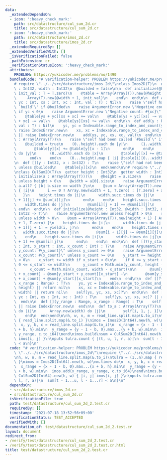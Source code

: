 ```yaml
---
data:
  _extendedDependsOn:
  - icon: ':heavy_check_mark:'
    path: src/datastructure/cul_sum_2d.cr
    title: src/datastructure/cul_sum_2d.cr
  - icon: ':heavy_check_mark:'
    path: src/datastructure/imos_2d.cr
    title: src/datastructure/imos_2d.cr
  _extendedRequiredBy: []
  _extendedVerifiedWith: []
  _isVerificationFailed: false
  _pathExtension: cr
  _verificationStatusIcon: ':heavy_check_mark:'
  attributes:
    PROBLEM: https://yukicoder.me/problems/no/1490
  bundledCode: "# verification-helper: PROBLEM https://yukicoder.me/problems/no/1490\n\
    # require \"../../src/datastructure/imos_2d\"\nclass Imos2D(T)\n  getter height\
    \ : Int32, width : Int32\n  @builded = false\n\n  def initialize(@height, @width,\
    \ init_val : T = T.zero)\n    @table = Array(Array(T)).new(@height + 1) do\n \
    \     Array(T).new(@width + 1, init_val)\n    end\n  end\n\n  def add(ys : Int,\
    \ yc : Int, xs : Int, xc : Int, val : T) : Nil\n    raise \"self had been called\
    \ `build`\" if @builded\n    raise ArgumentError.new \"Negative count: #{yc}\"\
    \ if yc < 0\n    raise ArgumentError.new \"Negative count: #{xc}\" if xc < 0\n\
    \    @table[ys + yc][xs + xc] += val\n    @table[ys + yc][xs] -= val\n    @table[ys][xs\
    \ + xc] -= val\n    @table[ys][xs] += val\n  end\n\n  def add(y : Range, x : Range,\
    \ val : T) : Nil\n    ys, yc = Indexable.range_to_index_and_count(y, height) ||\
    \ raise IndexError.new\n    xs, xc = Indexable.range_to_index_and_count(x, width)\
    \ || raise IndexError.new\n    add(ys, yc, xs, xc, val)\n  end\n\n  def build\
    \ : Array(Array(T))\n    raise \"self had been called `#build`\" if @builded\n\
    \    @builded = true\n    (0..height).each do |y|\n      (1..width).each do |x|\n\
    \        @table[y][x] += @table[y][x - 1]\n      end\n    end\n    (1..height).each\
    \ do |y|\n      (0..width).each do |x|\n        @table[y][x] += @table[y - 1][x]\n\
    \      end\n    end\n    (0...height).map { |i| @table[i][0...width] }\n  end\n\
    \n  def [](y : Int32, x : Int32) : T\n    raise \"self had not been called `#build`\"\
    \ unless @builded\n    @table[y][x]\n  end\nend\n\n# require \"../../src/datastructure/cul_sum_2d\"\
    \nclass CulSum2D(T)\n  getter height : Int32\n  getter width : Int32\n\n  def\
    \ initialize(a : Array(Array(T)))\n    @height = a.size\n    raise ArgumentError.new\
    \ unless height > 0\n    @width = a[0].size\n    raise ArgumentError.new unless\
    \ a.all? { |b| b.size == width }\n\n    @sum = Array(Array(T)).new(height + 1)\
    \ { |i|\n      i == 0 ? Array.new(width + 1, T.zero) : [T.zero] + a[i - 1]\n \
    \   }\n    height.times do |i|\n      width.succ.times do |j|\n        @sum[i\
    \ + 1][j] += @sum[i][j]\n      end\n    end\n    height.succ.times do |i|\n  \
    \    width.times do |j|\n        @sum[i][j + 1] += @sum[i][j]\n      end\n   \
    \ end\n  end\n\n  def initialize(@height : Int32, @width : Int32, &block : Int32,\
    \ Int32 -> T)\n    raise ArgumentError.new unless height > 0\n    raise ArgumentError.new\
    \ unless width > 0\n    @sum = Array(Array(T)).new(height + 1) { Array.new(width\
    \ + 1, T.zero) }\n    height.times do |i|\n      width.times do |j|\n        @sum[i\
    \ + 1][j + 1] = yield(i, j)\n      end\n    end\n    height.times do |i|\n   \
    \   width.succ.times do |j|\n        @sum[i + 1][j] += @sum[i][j]\n      end\n\
    \    end\n    height.succ.times do |i|\n      width.times do |j|\n        @sum[i][j\
    \ + 1] += @sum[i][j]\n      end\n    end\n  end\n\n  def []?(y_start : Int, y_count\
    \ : Int, x_start : Int, x_count : Int) : T?\n    raise ArgumentError.new \"Negative\
    \ y_count: #{y_count}\" unless y_count >= 0\n    raise ArgumentError.new \"Negative\
    \ x_count: #{x_count}\" unless x_count >= 0\n    y_start += height if y_start\
    \ < 0\n    x_start += width if x_start < 0\n\n    if 0 <= y_start <= height &&\
    \ 0 <= x_start <= width\n      y_count = Math.min(y_count, height - y_start)\n\
    \      x_count = Math.min(x_count, width - x_start)\n\n      @sum[y_start + y_count][x_start\
    \ + x_count] - @sum[y_start + y_count][x_start] -\n        @sum[y_start][x_start\
    \ + x_count] + @sum[y_start][x_start]\n    end\n  end\n\n  def []?(y_range : Range,\
    \ x_range : Range) : T?\n    ys, yc = Indexable.range_to_index_and_count(y_range,\
    \ height) || return nil\n    xs, xc = Indexable.range_to_index_and_count(x_range,\
    \ width) || return nil\n    self[ys, yc, xs, xc]?\n  end\n\n  def [](ys : Int,\
    \ yc : Int, xs : Int, xc : Int) : T\n    self[ys, yc, xs, xc]? || raise IndexError.new\n\
    \  end\n\n  def [](y_range : Range, x_range : Range) : T\n    self[y_range, x_range]?\
    \ || raise IndexError.new\n  end\n\n  def to_a : Array(Array(T))\n    Array.new(height)\
    \ do |i|\n      Array.new(width) do |j|\n        self[i, 1, j, 1]\n      end\n\
    \    end\n  end\nend\n\nh, w, n, m = read_line.split.map(&.to_i)\ntulra = (1..n).map\
    \ { read_line.split.map(&.to_i) }\nimos = Imos2D(Int64).new(h, w)\nm.times do\n\
    \  x, y, b, c = read_line.split.map(&.to_i)\n  x_range = {x - 1 - b, 0}.max...{x\
    \ + b, h}.min\n  y_range = {y - 1 - b, 0}.max...{y + b, w}.min\n  imos.add(x_range,\
    \ y_range, c.to_i64)\nend\nimos.build\nsum = CulSum2D(Int64).new(h, w) { |i, j|\
    \ imos[i, j] }\n\nputs tulra.count { |(t, u, l, r, a)|\n  sum[t - 1...u, l - 1...r]\
    \ < a\n}\n"
  code: "# verification-helper: PROBLEM https://yukicoder.me/problems/no/1490\nrequire\
    \ \"../../src/datastructure/imos_2d\"\nrequire \"../../src/datastructure/cul_sum_2d\"\
    \nh, w, n, m = read_line.split.map(&.to_i)\ntulra = (1..n).map { read_line.split.map(&.to_i)\
    \ }\nimos = Imos2D(Int64).new(h, w)\nm.times do\n  x, y, b, c = read_line.split.map(&.to_i)\n\
    \  x_range = {x - 1 - b, 0}.max...{x + b, h}.min\n  y_range = {y - 1 - b, 0}.max...{y\
    \ + b, w}.min\n  imos.add(x_range, y_range, c.to_i64)\nend\nimos.build\nsum =\
    \ CulSum2D(Int64).new(h, w) { |i, j| imos[i, j] }\n\nputs tulra.count { |(t, u,\
    \ l, r, a)|\n  sum[t - 1...u, l - 1...r] < a\n}\n"
  dependsOn:
  - src/datastructure/imos_2d.cr
  - src/datastructure/cul_sum_2d.cr
  isVerificationFile: true
  path: test/datastructure/cul_sum_2d_2.test.cr
  requiredBy: []
  timestamp: '2021-07-18 13:52:56+09:00'
  verificationStatus: TEST_ACCEPTED
  verifiedWith: []
documentation_of: test/datastructure/cul_sum_2d_2.test.cr
layout: document
redirect_from:
- /verify/test/datastructure/cul_sum_2d_2.test.cr
- /verify/test/datastructure/cul_sum_2d_2.test.cr.html
title: test/datastructure/cul_sum_2d_2.test.cr
---
```


